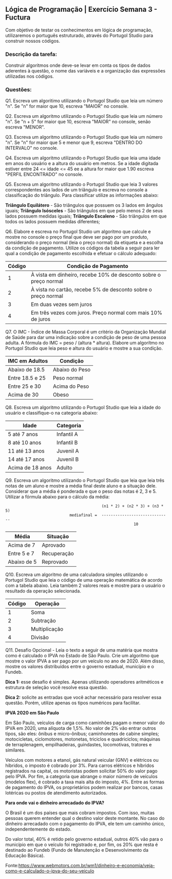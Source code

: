 ## Lógica de Programação | Exercício Semana 3 - Fuctura

Com objetivo de testar os conhecimentos em lógica de programação, utilizaremos o português estruturado, através do Portugol Studio para construir nossos códigos.

### Descrição da tarefa:

Construir algoritmos onde deve-se levar em conta os tipos de dados aderentes à questão, o nome das variáveis e a organização das expressões utilizadas nos códigos.

### Questões:

Q1. Escreva um algoritimo utilizando o Portugol Studio que leia um número "n". Se "n" for maior que 10, escreva "MAIOR" no console.

Q2. Escreva um algoritmo utilizando o Portugol Studio que leia um número "n". Se "n + 5" for maior que 10, escreva "MAIOR" no console, senão escreva "MENOR".

Q3. Escreva um algoritmo utilizando o Portugol Studio que leia um número "n". Se "n" for maior que 5 e menor que 9, escreva "DENTRO DO INTERVALO" no console.

Q4. Escreva um algoritmo utilizando o Portugol Studio que leia uma idade em anos do usuário e a altura do usuário em metros. Se a idade digitada estiver entre 24 <= idade <= 45 ee a altura for maior que 1.90 escreva "PERFIL ENCONTRADO" no console.

Q5. Escreva um algoritmo utilizando o Portugol Studio que leia 3 valores correspondentes aos lados de um triângulo e escreva no console a classificação do triângulo. Para classificar utilize as informações abaixo:

**Triângulo Equilátero** - São triângulos que possuem os 3 lados em ângulos iguais;
**Triângulo Isósceles** - São triângulos em que pelo menos 2 de seus lados possuem medidas iguais;
**Triângulo Escaleno** - São triângulos em que todos os lados possuem medidas diferentes;

Q6. Elabore e escreva no Portugol Studio um algoritmo que calcule e mostre no console o preço final que deve ser pago por um produto, considerando o preço normal (leia o preço normal) da etiqueta e a escolha da condição de pagamento. Utilize os códigos da tabela a seguir para ler qual a condição de pagamento escolhida e efetuar o cálculo adequado:

 **Código** |               **Condição de Pagamento**                          |
------------ | --------------------------------------------------------------- |
1           | À vista em dinheiro, recebe 10% de desconto sobre o preço normal |
2           | À vista no cartão, recebe 5% de desconto sobre o preço normal    |
3           | Em duas vezes sem juros                                          |
4           | Em três vezes com juros. Preço normal com mais 10% de juros      |

Q7. O IMC - Índice de Massa Corporal é um critério da Organização Mundial de Saúde para dar uma indicação sobre a condição de peso de uma pessoa adulta. A fórmula do IMC = peso / (altura * altura). Elabore um algorítmo no Portugol Studio que leia peso e altura do usuário e mostre a sua condição.

**IMC em Adultos**  |   **Condição**   |
------------------- | ---------------- |
  Abaixo de 18.5    | Abaixo do Peso   |
  Entre 18.5 e 25   | Peso normal      |
  Entre 25 e 30     | Acima do Peso    |
  Acima de 30       | Obeso            |

Q8. Escreva um algoritmo utilizando o  Portugol Studio que leia a idade do usuário e classifique-o na categoria abaixo:

   **Idade**      |   **Categoria**   |
------------------| ----------------- |
  5 até 7 anos    | Infantil A        |
  8 até 10 anos   | Infantil B        |
  11 até 13 anos  | Juvenil A         |
  14 até 17 anos  | Juvenil B         |
  Acima de 18 anos| Adulto            |

Q9. Escreva um algoritmo utilizando o  Portugol Studio que leia que leia três notas de um aluno e mostre a média final deste aluno e a situação dele. Considerar que a média é ponderada e que o peso das notas é 2, 3 e 5. Utilizar a fórmula abaixo para o cálculo da média:

````
                                          (n1 * 2) + (n2 * 3) + (n3 * 5)
                            mediafinal =  ------------------------------
                                                        10
````

   **Média**   |   **Situação**   |
-------------- | ---------------- |
  Acima de 7   | Aprovado         |
  Entre 5 e 7  | Recuperação      |
  Abaixo de 5  | Reprovado        |

Q10. Escreva um algoritmo de uma calculadora simples utilizando o  Portugol Studio que leia o código de uma operação matemática de acordo com a tabela abaixo. Leia também 2 valores reais e mostre para o usuário o resultado da operação selecionada.

 **Código**    |   **Operação**   |
 ------------- | ---------------- |
 1             | Soma             |
 2             | Subtração        |
 3             | Multiplicação    |
 4             | Divisão          |

Q11. Desafio Opcional - Leia o texto a seguir de uma matéria que mostra como é calculado o IPVA no Estado de São Paulo. Crie um algoritmo que mostre o valor IPVA a ser pago por um veículo no ano de 2020. Além disso, mostre os valores distribuídos entre o governo estadual, município e o Fundeb.

**Dica 1:** esse desafio é simples. Apenas utilizando operadores aritméticos e estrutura de seleção você resolve essa questão.

**Dica 2:** solicite as entradas que você achar necessário para resolver essa questão. Porém, utilize apenas os tipos numéricos para facilitar.

**IPVA 2020 em São Paulo**

Em São Paulo, veículos de carga como caminhões pagam o menor valor do IPVA em 2020, uma alíquota de 1,5%. No valor de 2% vão entrar outros tipos, são eles: ônibus e micro-ônibus; caminhonetes de cabine simples; motocicletas, ciclomotores, motonetas, triciclos e quadriciclos; máquinas de terraplenagem, empilhadeiras, guindastes, locomotivas, tratores e similares.

Veículos com motores a etanol, gás natural veicular (GNV) e elétricos ou híbridos, o imposto é cobrado por 3%. Para carros elétricos e híbridos registrados na capital, os motoristas podem solicitar 50% do valor pago pelo IPVA.
Por fim, a categoria que abrange o maior número de veículos (modelos flex), é cobrado a taxa mais alta do imposto, 4%. Entre as formas de pagamento do IPVA, os proprietários podem realizar por bancos, casas lotéricas ou postos de atendimento autorizados.

**Para onde vai o dinheiro arrecadado do IPVA?**

O Brasil é um dos países que mais cobram impostos. Com isso, muitas pessoas querem entender qual o destino valor deste montante. No caso do dinheiro arrecadado com o pagamento do IPVA, ele tem um caminho único, independentemente do estado.

Do valor total, 40% é retido pelo governo estadual, outros 40% vão para o município em que o veículo foi registrado e, por fim, os 20% que resta é destinado ao Fundeb (Fundo de Manutenção e Desenvolvimento da Educação Básica).

Fonte:https://www.webmotors.com.br/wm1/dinheiro-e-economia/veja-como-e-calculado-o-ipva-do-seu-veiculo
